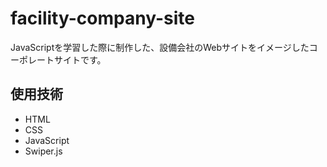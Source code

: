 # facility-company-site
JavaScriptを学習した際に制作した、設備会社のWebサイトをイメージしたコーポレートサイトです。

## 使用技術
- HTML
- CSS
- JavaScript
- Swiper.js